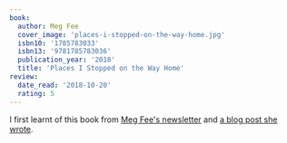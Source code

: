 ```yaml
---
book:
  author: Meg Fee
  cover_image: 'places-i-stopped-on-the-way-home.jpg'
  isbn10: '1785783033'
  isbn13: '9781785783036'
  publication_year: '2018'
  title: 'Places I Stopped on the Way Home'
review:
  date_read: '2018-10-20'
  rating: 5
---
```


I first learnt of this book from [Meg Fee's newsletter](http://www.megfee.com/megfee/2018/3/14/3rsk88y6acek8ihbe17np64cboawd4) and [a blog post she wrote](http://www.megfee.com/megfee/2018/5/4/places-i-stopped).